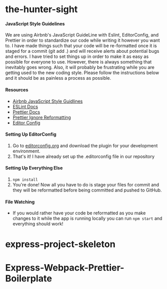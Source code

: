 # the-hunter-sight

#### JavaScript Style Guidelines

We are using Airbnb's JavaScript GuideLine with Eslint, EditorConfig, and Prettier in order to
standardize our code while writing it however you want to. I have made things such that your code
will be re-formatted once it is staged for a commit (git add .) and will receive alerts about
potential bugs and errors. I have tried to set things up in order to make it as easy as possible
for everyone to use. However, there is always something that inevitably goes wrong. Also, it
will probably be frustrating while you are getting used to the new coding style.
Please follow the instructions below and it should be as painless a process as possible.

#### Resources

- [Airbnb JavaScript Style Guidlines](https://github.com/airbnb/javascript)
- [ESLint Docs](https://eslint.org/docs/user-guide/getting-started)
- [Prettier Docs](https://prettier.io/docs/en/index.html)
- [Prettier Ignore Reformatting](https://prettier.io/docs/en/ignore.html)
- [Editor Config](https://editorconfig.org/#download)

#### Setting Up EditorConfig

1. Go to [editorconfig.org](https://editorconfig.org/#download) and download the plugin for your
   development environment.
2. That's it! I have already set up the .editorconfig file in our repository

#### Setting Up Everything Else

1. `npm install`
2. You're done! Now all you have to do is stage your files for commit and they will be
   reformatted before being committed and pushed to GitHub.

#### File Watching

- If you would rather have your code be reformatted as you make changes to it while the app is
  running locally you can run `npm start` and everything should work!
# express-project-skeleton
# Express-Webpack-Prettier-Boilerplate
